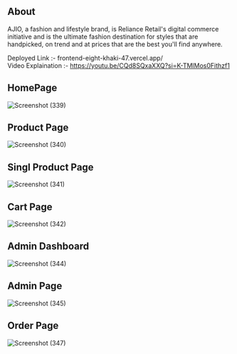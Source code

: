 ## About
AJIO, a fashion and lifestyle brand, is Reliance Retail's digital commerce initiative and is the ultimate fashion destination for styles that are handpicked, on trend and at prices that are the best you'll find anywhere.

Deployed Link :- frontend-eight-khaki-47.vercel.app/
<br/>
Video Explaination :- https://youtu.be/CQd8SQxaXXQ?si=K-TMlMos0Fithzf1 
<br/>

## HomePage
![Screenshot (339)](https://github.com/Gangaram1998/Ajio_clone/assets/108624797/689cac67-58a6-4e79-8215-731fc3915e8e)

## Product Page
![Screenshot (340)](https://github.com/Gangaram1998/Ajio_clone/assets/108624797/1a8221f4-6f73-48c4-9a7e-74a1ec03932b)
## Singl Product Page
![Screenshot (341)](https://github.com/Gangaram1998/Ajio_clone/assets/108624797/9493d8d7-adb0-4082-9d32-2e7d64acb7d5)
## Cart Page
![Screenshot (342)](https://github.com/Gangaram1998/Ajio_clone/assets/108624797/6a1aabc4-538f-4d8f-ae80-1318b71a9bbf)
## Admin Dashboard
![Screenshot (344)](https://github.com/Gangaram1998/Ajio_clone/assets/108624797/cc0f1444-a2d1-44d7-adcd-8afa32ce508d)
## Admin Page
![Screenshot (345)](https://github.com/Gangaram1998/Ajio_clone/assets/108624797/b9f917c4-97a6-48a8-8cf7-d530e5530d60)
## Order Page
![Screenshot (347)](https://github.com/Gangaram1998/Ajio_clone/assets/108624797/5237782c-da5e-41cd-8f94-d177fda9d469)
